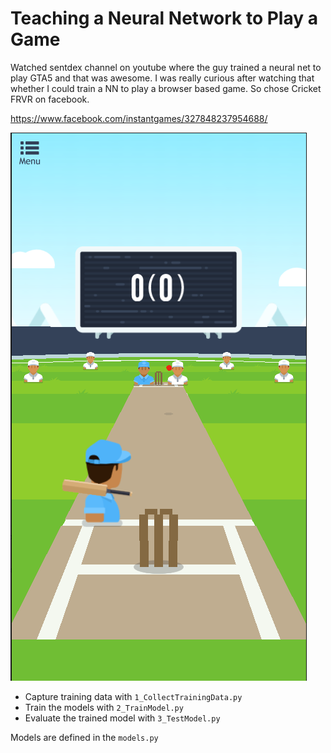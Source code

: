 # Teaching a Neural Network to Play a Game

Watched sentdex channel on youtube where the guy trained a neural net to play GTA5 and that was awesome. I was really curious after watching that whether I could train a NN to play a browser based game. So chose Cricket FRVR on facebook.

https://www.facebook.com/instantgames/327848237954688/

![Alt Cricket FRVR Preview](https://github.com/sfsultan/neural_network_plays_game/blob/master/images/game_preview.PNG)

* Capture training data with <code>1_CollectTrainingData.py</code>
* Train the models with <code>2_TrainModel.py</code>
* Evaluate the trained model with <code>3_TestModel.py</code>

Models are defined in the <code>models.py</code>
